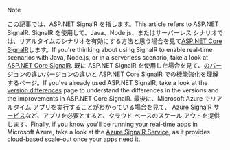 > [!NOTE]
> <span data-ttu-id="54ea8-101">この記事では、ASP.NET SignalR を指します。</span><span class="sxs-lookup"><span data-stu-id="54ea8-101">This article refers to ASP.NET SignalR.</span></span> <span data-ttu-id="54ea8-102">SignalR を使用して、Java、Node.js、またはサーバーレス シナリオでは、リアルタイムのシナリオを有効にする方法と思う場合を見て[ASP.NET Core SignalR](/aspnet/core/signalr/introduction)します。</span><span class="sxs-lookup"><span data-stu-id="54ea8-102">If you're thinking about using SignalR to enable real-time scenarios with Java, Node.js, or in a serverless scenario, take a look at [ASP.NET Core SignalR](/aspnet/core/signalr/introduction).</span></span> <span data-ttu-id="54ea8-103">既に ASP.NET SignalR を使用した場合を見て、[のバージョンの違い](/aspnet/core/signalr/version-differences)バージョンの違いと ASP.NET Core SignalR での機能強化を理解するページ。</span><span class="sxs-lookup"><span data-stu-id="54ea8-103">If you've already used ASP.NET SignalR, take a look at the [version differences](/aspnet/core/signalr/version-differences) page to understand the differences in the versions and the improvements in ASP.NET Core SignalR.</span></span> <span data-ttu-id="54ea8-104">最後に、Microsoft Azure でリアルタイム アプリを実行することがわかっている場合を見て、 [Azure SignalR サービス](/azure/azure-signalr/signalr-overview)など、アプリを必要とすると、クラウド ベースのスケール アウトを提供します。</span><span class="sxs-lookup"><span data-stu-id="54ea8-104">Finally, if you know you'll be running your real-time apps in Microsoft Azure, take a look at the [Azure SignalR Service](/azure/azure-signalr/signalr-overview), as it provides cloud-based scale-out once your apps need it.</span></span>